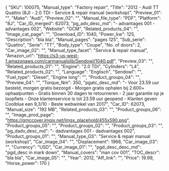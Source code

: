 {
  "SKU": 100075, 
  "Manual_type": "Factory repair", 
  "Title": "2012 - Audi TT Quattro (8J) - 2.0 TDI - Service & repair manual (workshop)", 
  "Preview_01": "", 
  "Make": "Audi", 
  "Preview_02": "", 
  "Manual_file_type": "PDF", 
  "Platform": "8J", 
  "Car_ID_merged": 62073, 
  "pg_adv_desc_md": "- advantages 001 - advantages 002", 
  "Website": "GCM", 
  "Related_products_04": "", 
  "Image_cat_page": "", 
  "Download_ID": 1040, 
  "Power_kw": 125, 
  "Description": "bla bla", 
  "Manual_pages": "pages 125", 
  "Sub_serie": "Quattro", 
  "Serie": "TT", 
  "Body_type": "Coupe", 
  "No. of doors": 2, 
  "Car_image_02": "", 
  "Manual_type_facet": "Service & repair manual", 
  "Amazon_url": "https://s3-us-west-1.amazonaws.com/carmanualslib/Sendowl/1040.pdf", 
  "Preview_03": "", 
  "Related_products_01": "", 
  "Engine": "2.0 TDI", 
  "Cylinders": "L4", 
  "Related_products_02": "", 
  "Language": "Englisch", 
  "Sendowl": "", 
  "Fuel_type": "Diesel", 
  "Engine long": "", 
  "Product_groups_04": "", 
  "Preview_04": "", 
  "Torque_Nm": 350, 
  "pgatc_desc_md": "-  Voor 23.59 uur besteld, morgen gratis bezorgd  -  Morgen gratis ophalen bij 2.600+ ophaalpunten  -  Gratis binnen 30 dagen te retourneren  -  2 jaar garantie op je loopfiets  -  Onze klantenservice is tot 23.59 uur geopend  -  Klanten geven Coolblue een 9,3/10   -  Beste webwinkel van 2017", 
  "Car_ID": 62073, 
  "Manual_size": "192 MB", 
  "Related_products_03": "", 
  "Product_groups_06": "", 
  "Image_prod_page": "https://gmccover.imgix.net/Imgx_placehold/455x590.png", 
  "Product_groups_05": "", 
  "Product_groups_02": "", 
  "Product_groups_03": "", 
  "pg_dadv_desc_md": "- dadvantages 001 - dadvantages 002", 
  "Product_groups_01": "", 
  "Manual_type_GS": "Service & repair manual (workshop)", 
  "Car_image_04": "", 
  "Displacement": 1968, 
  "Car_image_03": "", 
  "Currency": "USD", 
  "Car_image_01": "", 
  "pgd_desc_desc_md": "pgd_desc in mark down", 
  "Manual_covers": "man cov 001", 
  "TOC_descr": "bla bla", 
  "Car_image_05": "", 
  "Year": 2012, 
  "Aff_link": "", 
  "Price": 19.99, 
  "Horse_power": 170
}